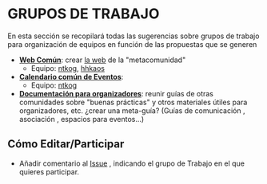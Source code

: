 # GRUPOS DE TRABAJO

En esta sección se recopilará todas las sugerencias sobre grupos de trabajo para organización de equipos en función de las propuestas que se generen


* **[Web Común](https://github.com/Comunidades-Tecnologicas/comunidades-tecnologicas.github.io/issues/2)**: crear [la web](](comunidades-tecnologicas.github.io)) de la "metacomunidad"
  * Equipo: [ntkog](http://github.com/ntkog), [hhkaos](http://github.com/hhkaos)
* **[Calendario común de Eventos](https://github.com/Comunidades-Tecnologicas/comunidades-tecnologicas.github.io/issues/3)**:
  * Equipo: [ntkog](http://github.com/ntkog)
* **[Documentación para organizadores](https://github.com/Comunidades-Tecnologicas/comunidades-tecnologicas.github.io/issues/4)**: reunir guías de otras comunidades sobre "buenas prácticas" y otros materiales útiles para organizadores, etc. ¿crear una meta-guía? (Guías de comunicación , asociación , espacios para eventos...)

## Cómo Editar/Participar

* Añadir comentario al [Issue](https://github.com/Comunidades-Tecnologicas/comunidades-tecnologicas.github.io/issues/1) , indicando el grupo de Trabajo en el que quieres participar.


